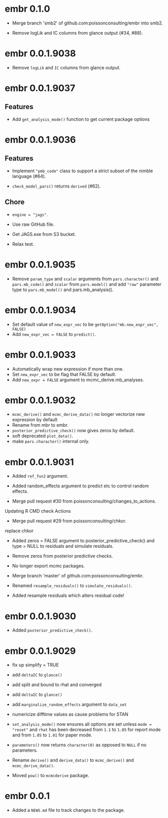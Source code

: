 <!-- NEWS.md is maintained by https://fledge.cynkra.com, contributors should not edit this file -->

# embr 0.1.0

- Merge branch 'smb2' of github.com:poissonconsulting/embr into smb2.

- Remove logLik and IC columns from glance output (#34, #88).


# embr 0.0.1.9038

- Remove `logLik` and `IC` columns from glance output.

# embr 0.0.1.9037

## Features

- Add `get_analysis_mode()` function to get current package options

# embr 0.0.1.9036

## Features

- Implement `"pmb_code"` class to support a strict subset of the nimble language (#64).

- `check_model_pars()` returns `derived` (#62).

## Chore

- `engine = "jags"`.

- Use raw GitHub file.

- Get JAGS.exe from S3 bucket.

- Relax test.


# embr 0.0.1.9035

- Remove `param_type` and `scalar` arguments from `pars.character()` and `pars.mb_code()` and `scalar` from `pars.model()` and add `"raw"` parameter type to `pars.mb_model()` and pars.mb_analysis().


# embr 0.0.1.9034

- Set default value of `new_expr_vec` to be `getOption("mb.new_expr_vec", FALSE)`
- Add `new_expr_vec = FALSE` to `predict()`.


# embr 0.0.1.9033

- Automatically wrap new expression if more than one.
- Set `new_expr_vec` to be flag that FALSE by default.
- Add `new_expr = FALSE` argument to mcmc_derive.mb_analyses.


# embr 0.0.1.9032

- `mcmc_derive()` and `mcmc_derive_data()` no longer vectorize new expression by default
- Rename from mbr to embr.
- `posterior_predictive_check()` now gives zeros by default.
- soft deprecated `plot_data()`.
- make `pars.character()` internal only.


# embr 0.0.1.9031

- Added `ref_fun2` argument.

- Added random_effects argument to predict etc to control random effects.

- Merge pull request #30 from poissonconsulting/changes_to_actions.

Updating R CMD check Actions

- Merge pull request #29 from poissonconsulting/chkor.

replace chkor

- Added zeros = FALSE argument to posterior_predictive_check() and type = NULL to residuals and simulate residuals.

- Remove zeros from posterior predictive checks.

- No longer export mcmc packages.

- Merge branch 'master' of github.com:poissonconsulting/embr.


- Renamed `resample_residuals()` to `simulate_residuals()`.

- Added resample residuals which alters residual code!


# embr 0.0.1.9030

- Added `posterior_predictive_check()`.


# embr 0.0.1.9029

- fix up simplify = TRUE
- add `deltaIC` to `glance()`


- add split and bound to rhat and converged
- add `deltaIC` to `glance()`
- add `marginalize_random_effects` argument to `data_set`
- numericize difftime values as cause problems for STAN
- `set_analysis_mode()` now ensures all options are set unless `mode = "reset"`
and `rhat` has been decreased from `1.1` to `1.05` for report mode and from `1.05` to `1.01` for paper mode.
- `parameters()` now returns `character(0)` as opposed to `NULL` if no parameters.
- Rename `derive()` and `derive_data()` to `mcmc_derive()` and `mcmc_derive_data()`.
- Moved `pow()` to `mcmcderive` package.

# embr 0.0.1

- Added a `NEWS.md` file to track changes to the package.
